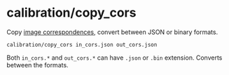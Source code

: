 # calibration/copy\_cors

Copy [image correspondences](../../image_correspondences.html), convert between JSON or binary formats.

    calibration/copy_cors in_cors.json out_cors.json

Both `in_cors.*` and `out_cors.*` can have `.json` or `.bin` extension. Converts between the formats. 
